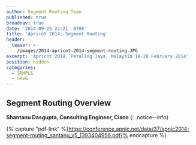 ```yaml
---
author: Segment Routing Team
published: true
breadnav: true
date: '2014-09-25 22:21 -0700'
title: 'Apricot 2014: Segment Routing'
header:
  teaser: >-
    /images/2014-apricot-2014-segment-routing.JPG
excerpt: 'Apricot 2014, Petaling Jaya, Malaysia 18-28 February 2014'
position: hidden
categories:
  - SRMPLS
  - SRv6
---
```


## Segment Routing Overview  

**Shantanu Dasgupta, Consulting Engineer, Cisco**
{: .notice--info}

{% capture "pdf-link" %}https://conference.apnic.net/data/37/apnic2014-segment-routing_santanu_v5_1393404956.pdf{% endcapture %}

<script src="{{ '/assets/js/pdfobject.min.js' | relative_url }}"></script>
<div class="fitvidsignore" id="pdf"></div>
<script>PDFObject.embed(" {{ pdf-link }} ", "#pdf", {height: "21.5em", width: "31.3em"});</script>

